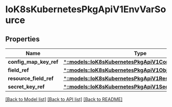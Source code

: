 # IoK8sKubernetesPkgApiV1EnvVarSource

## Properties
Name | Type | Description | Notes
------------ | ------------- | ------------- | -------------
**config_map_key_ref** | [***::models::IoK8sKubernetesPkgApiV1ConfigMapKeySelector**](io.k8s.kubernetes.pkg.api.v1.ConfigMapKeySelector.md) |  | [optional] 
**field_ref** | [***::models::IoK8sKubernetesPkgApiV1ObjectFieldSelector**](io.k8s.kubernetes.pkg.api.v1.ObjectFieldSelector.md) |  | [optional] 
**resource_field_ref** | [***::models::IoK8sKubernetesPkgApiV1ResourceFieldSelector**](io.k8s.kubernetes.pkg.api.v1.ResourceFieldSelector.md) |  | [optional] 
**secret_key_ref** | [***::models::IoK8sKubernetesPkgApiV1SecretKeySelector**](io.k8s.kubernetes.pkg.api.v1.SecretKeySelector.md) |  | [optional] 

[[Back to Model list]](../README.md#documentation-for-models) [[Back to API list]](../README.md#documentation-for-api-endpoints) [[Back to README]](../README.md)


